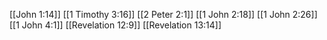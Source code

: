[[John 1:14]]
[[1 Timothy 3:16]]
[[2 Peter 2:1]]
[[1 John 2:18]]
[[1 John 2:26]]
[[1 John 4:1]]
[[Revelation 12:9]]
[[Revelation 13:14]]
